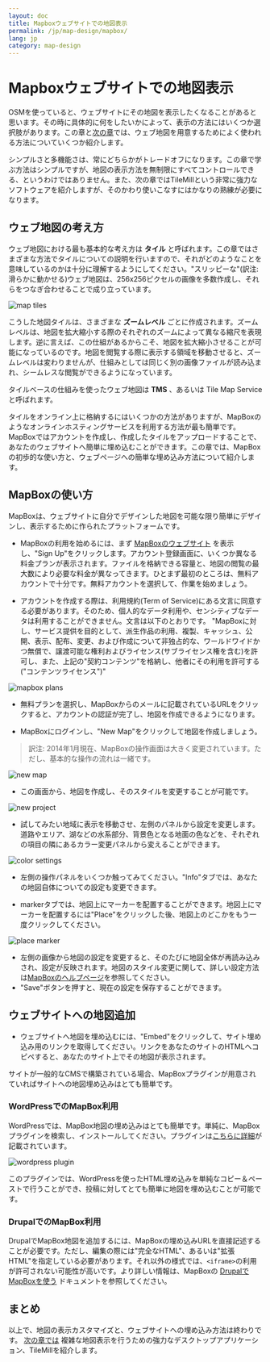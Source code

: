 ```yaml
---
layout: doc
title: Mapboxウェブサイトでの地図表示
permalink: /jp/map-design/mapbox/
lang: jp
category: map-design
---
```


Mapboxウェブサイトでの地図表示
=========================================
OSMを使っていると、ウェブサイトにその地図を表示したくなることがあると思います。その時に具体的に何をしたいかによって、表示の方法にはいくつか選択肢があります。この章と[次の章](/jp/map-design/tilemill)では、ウェブ地図を用意するためによく使われる方法についていくつか紹介します。

シンプルさと多機能さは、常にどちらかがトレードオフになります。この章で学ぶ方法はシンプルですが、地図の表示方法を無制限にすべてコントロールできる、というわけではありません。また、次の章ではTileMillという非常に強力なソフトウェアを紹介しますが、そのかわり使いこなすにはかなりの熟練が必要になります。

ウェブ地図の考え方
-------------------
ウェブ地図における最も基本的な考え方は **タイル** と呼ばれます。この章ではさまざまな方法でタイルについての説明を行いますので、それがどのようなことを意味しているのかは十分に理解するようにしてください。"スリッピーな"(訳注: 滑らかに動かせる)ウェブ地図は、256x256ピクセルの画像を多数作成し、それらをつなぎ合わせることで成り立っています。

![map tiles][]

こうした地図タイルは、さまざまな **ズームレベル** ごとに作成されます。ズームレベルは、地図を拡大縮小する際のそれぞれのズームによって異なる縮尺を表現します。逆に言えば、この仕組があるからこそ、地図を拡大縮小させることが可能になっているのです。地図を閲覧する際に表示する領域を移動させると、ズームレベルは変わりませんが、仕組みとしては同じく別の画像ファイルが読み込まれ、シームレスな閲覧ができるようになっています。

タイルベースの仕組みを使ったウェブ地図は **TMS** 、あるいは Tile Map Service と呼ばれます。

タイルをオンライン上に格納するにはいくつかの方法がありますが、MapBoxのようなオンラインホスティングサービスを利用する方法が最も簡単です。MapBoxではアカウントを作成し、作成したタイルをアップロードすることで、あなたのウェブサイトへ簡単に埋め込むことができます。この章では、MapBoxの初歩的な使い方と、ウェブページへの簡単な埋め込み方法について紹介します。

MapBoxの使い方
--------------
MapBoxは、ウェブサイトに自分でデザインした地図を可能な限り簡単にデザインし、表示するために作られたプラットフォームです。

-  MapBoxの利用を始めるには、まず [MapBoxのウェブサイト](http://mapbox.com/) を表示し、"Sign Up"をクリックします。アカウント登録画面に、いくつか異なる料金プランが表示されます。ファイルを格納できる容量と、地図の閲覧の最大数により必要な料金が異なってきます。ひとまず最初のところは、無料アカウントで十分です。無料アカウントを選択して、作業を始めましょう。

-  アカウントを作成する際は、利用規約(Term of Service)にある文言に同意する必要があります。そのため、個人的なデータ利用や、センシティブなデータは利用することができません。文言は以下のとおりです。 "MapBoxに対し、サービス提供を目的として、派生作品の利用、複製、キャッシュ、公開、表示、配布、変更、および作成について非独占的な、ワールドワイドかつ無償で、譲渡可能な権利およびライセンス(サブライセンス権を含む)を許可し、また、上記の"契約コンテンツ"を格納し、他者にその利用を許可する("コンテンツライセンス")"

![mapbox plans][]

-  無料プランを選択し、MapBoxからのメールに記載されているURLをクリックすると、アカウントの認証が完了し、地図を作成できるようになります。

-  MapBoxにログインし、"New Map"をクリックして地図を作成しましょう。

> 訳注: 2014年1月現在、MapBoxの操作画面は大きく変更されています。ただし、基本的な操作の流れは一緒です。

![new map][]

-  この画面から、地図を作成し、そのスタイルを変更することが可能です。

![new project][]

-  試してみたい地域に表示を移動させ、左側のパネルから設定を変更します。道路やエリア、湖などの水系部分、背景色となる地面の色などを、それぞれの項目の隣にあるカラー変更パネルから変えることができます。

![color settings][]

-  左側の操作パネルをいくつか触ってみてください。"Info"タブでは、あなたの地図自体についての設定も変更できます。

-  markerタブでは、地図上にマーカーを配置することができます。地図上にマーカーを配置するには"Place"をクリックした後、地図上のどこかをもう一度クリックしてください。

![place marker][]

-  左側の画像から地図の設定を変更すると、そのたびに地図全体が再読み込みされ、設定が反映されます。地図のスタイル変更に関して、詳しい設定方法は[MapBoxのヘルプページ](http://mapbox.com/help/#creating_a_new_map)を参照してください。
-  "Save"ボタンを押すと、現在の設定を保存することができます。

ウェブサイトへの地図追加
----------------------------

-  ウェブサイトへ地図を埋め込むには、"Embed"をクリックして、サイト埋め込み用のリンクを取得してください。リンクをあなたのサイトのHTMLへコピペすると、あなたのサイト上でその地図が表示されます。

サイトが一般的なCMSで構築されている場合、MapBoxプラグインが用意されていればサイトへの地図埋め込みはとても簡単です。

### WordPressでのMapBox利用
WordPressでは、MapBox地図の埋め込みはとても簡単です。単純に、MapBoxプラグインを検索し、インストールしてください。プラグインは[こちらに詳細](http://wordpress.org/extend/plugins/mapbox/)が記載されています。

![wordpress plugin][]

このプラグインでは、WordPressを使ったHTML埋め込みを単純なコピー＆ペーストで行うことができ、投稿に対してとても簡単に地図を埋め込むことが可能です。

### DrupalでのMapBox利用
DrupalでMapBox地図を追加するには、MapBoxの埋め込みURLを直接記述することが必要です。ただし、編集の際には"完全なHTML"、あるいは"拡張HTML"を指定している必要があります。それ以外の様式では、`<iframe>`の利用が許可されない可能性が高いです。より詳しい情報は、MapBoxの [DrupalでMapBoxを使う](http://mapbox.com/help/#embedding_on_drupal) ドキュメントを参照してください。

まとめ
--------------
以上で、地図の表示カスタマイズと、ウェブサイトへの埋め込み方法は終わりです。
[次の章では](/en/map-design/tilemill) 複雑な地図表示を行うための強力なデスクトップアプリケーション、TileMillを紹介します。

[map tiles]: /images/jp/map-design/mapbox/map-tiles.png
[mapbox plans]: /images/jp/map-design/mapbox/mapbox-plans.png
[new map]: /images/jp/map-design/mapbox/new-map.png
[new project]: /images/jp/map-design/mapbox/new-project.png
[color settings]: /images/jp/map-design/mapbox/color-settings.png
[place marker]: /images/jp/map-design/mapbox/place-marker.png
[wordpress plugin]: /images/jp/map-design/mapbox/wordpress-plugin.png
